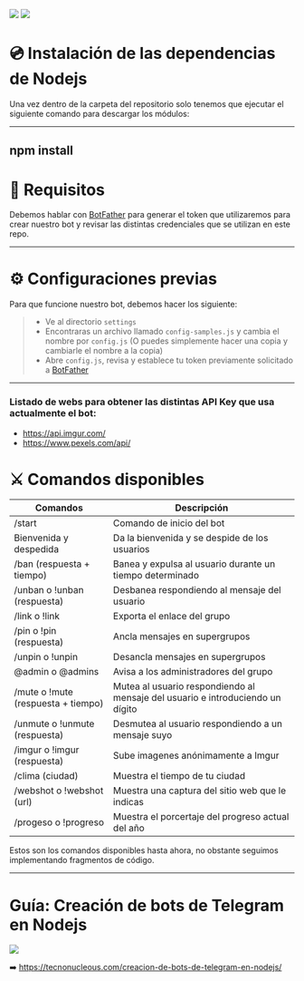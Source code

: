 <a href="https://gitlab.com/Tecnonucleous/open-telegram-bot-nodejs"><img src="https://img.shields.io/badge/Gitlab-Tecnonucleous%20Bot-orange.svg"></img></a> <a href="https://github.com/Tecnonucleous/Tecnonucleous-Bot"><img src="https://img.shields.io/badge/Github-Tecnonucleous%20Bot-lightgrey.svg"></img></a>

# 💿 Instalación de las dependencias de Nodejs

Una vez dentro de la carpeta del repositorio solo tenemos que ejecutar el siguiente comando para descargar los módulos:

---
npm install
---

# 🔑 Requisitos

Debemos hablar con [BotFather](https://t.me/BotFather) para generar el token que utilizaremos para crear nuestro bot y revisar las distintas credenciales que se utilizan en este repo.

---
# ⚙️ Configuraciones previas
Para que funcione nuestro bot, debemos hacer los siguiente:
> * Ve al directorio `settings`
> * Encontraras un archivo llamado `config-samples.js` y cambia el nombre por `config.js` (O puedes simplemente hacer una copia y cambiarle el nombre a la copia)
> * Abre `config.js`, revisa y establece tu token previamente solicitado a [BotFather](https://t.me/BotFather)
---

### Listado de webs para obtener las distintas API Key que usa actualmente el bot:

- https://api.imgur.com/
- https://www.pexels.com/api/

# ⚔️ Comandos disponibles

|Comandos |Descripción |
|--------|------------|
|/start |Comando de inicio del bot|
|Bienvenida y despedida|Da la bienvenida y se despide de los usuarios|
|/ban (respuesta + tiempo) |Banea y expulsa al usuario durante un tiempo determinado|
|/unban o !unban (respuesta) | Desbanea respondiendo al mensaje del usuario
|/link o !link|Exporta el enlace del grupo|
|/pin o !pin (respuesta)|Ancla mensajes en supergrupos|
|/unpin o !unpin|Desancla mensajes en supergrupos|
|@admin o @admins |Avisa a los administradores del grupo |
|/mute o !mute (respuesta + tiempo) |Mutea al usuario respondiendo al mensaje del usuario e introduciendo un dígito|
|/unmute o !unmute (respuesta)| Desmutea al usuario respondiendo a un mensaje suyo|
|/imgur o !imgur (respuesta)| Sube imagenes anónimamente a Imgur|
|/clima (ciudad)| Muestra el tiempo de tu ciudad|
|/webshot o !webshot (url)| Muestra una captura del sitio web que le indicas|
|/progeso o !progreso |Muestra el porcertaje del progreso actual del año|


Estos son los comandos disponibles hasta ahora, no obstante seguimos implementando fragmentos de código.

---

# Guía: Creación de bots de Telegram en Nodejs

<img src="https://tecnonucleous.com/content/images/2018/03/Guia-creacion-de-bot-de-telegram-en-nodejs.png"></img>

➡️ https://tecnonucleous.com/creacion-de-bots-de-telegram-en-nodejs/

